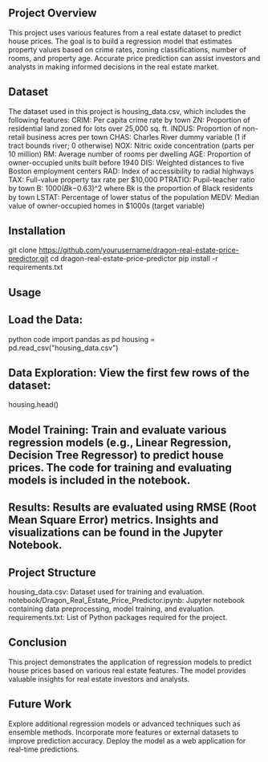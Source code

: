 ## Project Overview
This project uses various features from a real estate dataset to predict house prices. The goal is to build a regression model that estimates property values based on crime rates, zoning classifications, number of rooms, and property age. Accurate price prediction can assist investors and analysts in making informed decisions in the real estate market.

## Dataset
The dataset used in this project is housing_data.csv, which includes the following features:
CRIM: Per capita crime rate by town
ZN: Proportion of residential land zoned for lots over 25,000 sq. ft.
INDUS: Proportion of non-retail business acres per town
CHAS: Charles River dummy variable (1 if tract bounds river; 0 otherwise)
NOX: Nitric oxide concentration (parts per 10 million)
RM: Average number of rooms per dwelling
AGE: Proportion of owner-occupied units built before 1940
DIS: Weighted distances to five Boston employment centers
RAD: Index of accessibility to radial highways
TAX: Full-value property tax rate per $10,000
PTRATIO: Pupil-teacher ratio by town
B: 1000(𝐵𝑘−0.63)^2  where Bk is the proportion of Black residents by town
LSTAT: Percentage of lower status of the population
MEDV: Median value of owner-occupied homes in $1000s (target variable)

## Installation
git clone https://github.com/yourusername/dragon-real-estate-price-predictor.git
cd dragon-real-estate-price-predictor
pip install -r requirements.txt

## Usage
## Load the Data:
python code
import pandas as pd
housing = pd.read_csv("housing_data.csv")

## Data Exploration: View the first few rows of the dataset:
housing.head()

## Model Training: Train and evaluate various regression models (e.g., Linear Regression, Decision Tree Regressor) to predict house prices. The code for training and evaluating models is included in the notebook.

## Results: Results are evaluated using RMSE (Root Mean Square Error) metrics. Insights and visualizations can be found in the Jupyter Notebook.

## Project Structure
housing_data.csv: Dataset used for training and evaluation.
notebook/Dragon_Real_Estate_Price_Predictor.ipynb: Jupyter notebook containing data preprocessing, model training, and evaluation.
requirements.txt: List of Python packages required for the project.

## Conclusion
This project demonstrates the application of regression models to predict house prices based on various real estate features. The model provides valuable insights for real estate investors and analysts.

## Future Work
Explore additional regression models or advanced techniques such as ensemble methods.
Incorporate more features or external datasets to improve prediction accuracy.
Deploy the model as a web application for real-time predictions.
